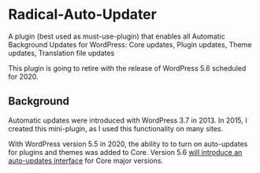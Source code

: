 # Radical-Auto-Updater

A plugin (best used as must-use-plugin) that enables all Automatic Background Updates for WordPress: Core updates, Plugin updates, Theme updates, Translation file updates

This plugin is going to retire with the release of WordPress 5.6 scheduled for 2020.

## Background

Automatic updates were introduced with WordPress 3.7 in 2013. In 2015, I created this mini-plugin, as I used this functionality on many sites.

With WordPress version 5.5 in 2020, the ability to to turn on auto-updates for plugins and themes was added to Core. Version 5.6 [will introduce an auto-updates interface](https://make.wordpress.org/core/2020/11/02/introducing-auto-updates-interface-for-core-major-versions-in-wordpress-5-6/) for Core major versions.
